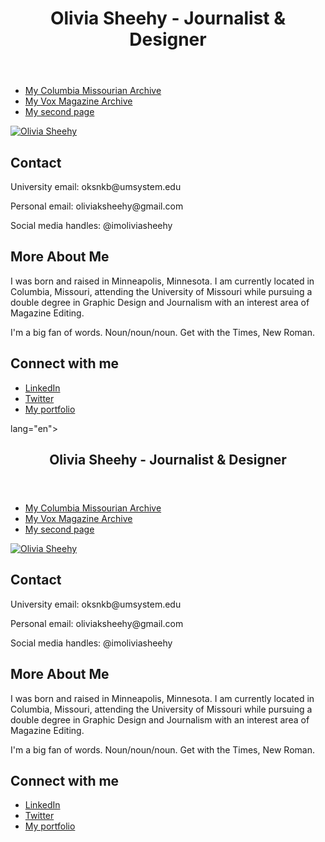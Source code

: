 <!DOCTYPE html>

<html lang="en">

<head>
  <meta charset="utf-8">

  <meta name="description" content="Olivia Sheehy's J4502 website.">
  <meta name="author" content="Olivia Sheehy">
  <meta name="keywords" content="Olivia Sheehy, J4502."/>

<head>
<header class='masthead'>
  <h1 class='masthead-heading'>Olivia Sheehy - Journalist & Designer</h1>
</header>

  <body>
  <nav>
    <ul>
      <li><a href="https://www.columbiamissourian.com/search/?l=25&sort=relevance&f=html&t=article%2Cvideo%2Cyoutube%2Ccollection&app=editorial&nsa=eedition&q=olivia+sheehy" target="_blank">My Columbia Missourian Archive</a></li>
      <li><a href="https://www.voxmagazine.com/search/?l=25&sort=relevance&f=html&t=article%2Cvideo%2Cyoutube%2Ccollection&app=editorial&nsa=eedition&q=olivia+sheehy" target="_blank">My Vox Magazine Archive</a></li>
      <li><a href="second-page.html">My second page</a></li>
    </ul>
  </nav>

  <a href="oksnkb@umsystem.edu">
    <img src="" alt="Olivia Sheehy" />
  </a>
  
<section class="contact-section">
    <h2>Contact</h2>
    <p>University email: oksnkb@umsystem.edu</p>
    <p>Personal email: oliviaksheehy@gmail.com</p>
    <p>Social media handles: @imoliviasheehy</p>
</section>
<section class="about-me">
    <h2>More About Me</h2>
    <p>I was born and raised in Minneapolis, Minnesota. I am currently located in Columbia, Missouri, attending the University of Missouri while pursuing a double degree in Graphic Design and Journalism with an interest area of Magazine Editing.</p>
    <p>I'm a big fan of words. Noun/noun/noun. Get with the Times, New Roman.<p/>
    <h2>Connect with me</h2>
    <ul class="social">
        <li><a class="css-is-deranged" href="https://www.linkedin.com/in/oliviasheehy/">LinkedIn</a></li>
        <li><a class="css-is-deranged" href="https://twitter.com/imoliviasheehy">Twitter</a></li>
        <li><a class="css-is-deranged" href="https://www.oliviasheehy.com/E">My portfolio</a></li>
    </ul>
<footer/>
 lang="en">
<Olivia Sheehy>

<head>
  <meta charset="utf-8">

  <meta name="description" content="Olivia Sheehy's J4502 website.">
  <meta name="author" content="Olivia Sheehy">
  <meta name="keywords" content="Olivia Sheehy, J4502."/>

<header class='masthead'>
  <h1 class='masthead-heading'>Olivia Sheehy - Journalist & Designer</h1>
</header>

  <body>
  <nav>
    <ul>
      <li><a href="https://www.columbiamissourian.com/search/?l=25&sort=relevance&f=html&t=article%2Cvideo%2Cyoutube%2Ccollection&app=editorial&nsa=eedition&q=olivia+sheehy" target="_blank">My Columbia Missourian Archive</a></li>
      <li><a href="https://www.voxmagazine.com/search/?l=25&sort=relevance&f=html&t=article%2Cvideo%2Cyoutube%2Ccollection&app=editorial&nsa=eedition&q=olivia+sheehy" target="_blank">My Vox Magazine Archive</a></li>
      <li><a href="second-page.html">My second page</a></li>
    </ul>
  </nav>

  <a href="oksnkb@umsystem.edu">
    <img src="" alt="Olivia Sheehy" />
  </a>
  
<section class="contact-section">
    <h2>Contact</h2>
    <p>University email: oksnkb@umsystem.edu</p>
    <p>Personal email: oliviaksheehy@gmail.com</p>
    <p>Social media handles: @imoliviasheehy</p>
</section>
<section class="about-me">
    <h2>More About Me</h2>
    <p>I was born and raised in Minneapolis, Minnesota. I am currently located in Columbia, Missouri, attending the University of Missouri while pursuing a double degree in Graphic Design and Journalism with an interest area of Magazine Editing.</p>
    <p>I'm a big fan of words. Noun/noun/noun. Get with the Times, New Roman.<p/>
    <h2>Connect with me</h2>
    <ul class="social">
        <li><a class="css-is-deranged" href="https://www.linkedin.com/in/oliviasheehy/">LinkedIn</a></li>
        <li><a class="css-is-deranged" href="https://twitter.com/imoliviasheehy">Twitter</a></li>
        <li><a class="css-is-deranged" href="https://www.oliviasheehy.com/E">My portfolio</a></li>
    </ul>
<footer/>
